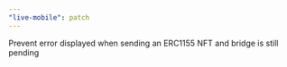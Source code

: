 ```yaml
---
"live-mobile": patch
---
```


Prevent error displayed when sending an ERC1155 NFT and bridge is still pending
